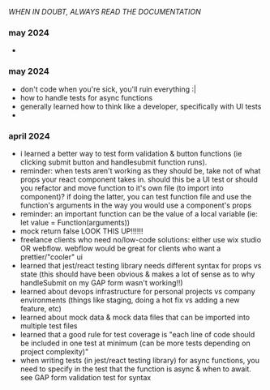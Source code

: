 *WHEN IN DOUBT, ALWAYS READ THE DOCUMENTATION*

### may 2024
-

### may 2024
- don't code when you're sick, you'll ruin everything :|
- how to handle tests for async functions
- generally learned how to think like a developer, specifically with UI tests
- 

### april 2024
- i learned a better way to test form validation & button functions (ie clicking submit button and handlesubmit function runs).
- reminder: when tests aren't working as they should be, take not of what props your react component takes in. should this be a UI test or should you refactor and move function to it's own file (to import into component)? if doing the latter, you can test function file and use the function's arguments in the way you would use a component's props
- reminder: an important function can be the value of a local variable (ie: let value = Function(arguments))
- mock return false LOOK THIS UP!!!!!!
- freelance clients who need no/low-code solutions: either use wix studio OR webflow. webflow would be great for clients who want a prettier/"cooler" ui
- learned that jest/react testing library needs different syntax for props vs state (this should have been obvious & makes a lot of sense as to why handleSubmit on my GAP form wasn't working!!)
- learned about devops infrastructure for personal projects vs company environments (things like staging, doing a hot fix vs adding a new feature, etc)
- learned about mock data & mock data files that can be imported into multiple test files
- learned that a good rule for test coverage is "each line of code should be included in one test at minimum (can be more tests depending on project complexity)"
- when writing tests (in jest/react testing library) for async functions, you need to specify in the test that the function is async & when to await. see GAP form validation test for syntax